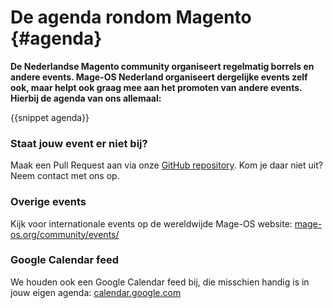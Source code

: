 # De agenda rondom Magento {#agenda}

**De Nederlandse Magento community organiseert regelmatig borrels en andere events. Mage-OS Nederland organiseert dergelijke events zelf ook, maar helpt ook graag mee aan het promoten van andere events. Hierbij de agenda van ons allemaal:**

{{snippet agenda}}

### Staat jouw event er niet bij? 
Maak een Pull Request aan via onze [GitHub repository](https://github.com/mage-os-nl/mage-os.nl/blob/main/content/data/events.json). Kom je daar niet uit? Neem contact met ons op.

### Overige events
Kijk voor internationale events op de wereldwijde Mage-OS website: [mage-os.org/community/events/](https://mage-os.org/community/events/)

### Google Calendar feed
We houden ook een Google Calendar feed bij, die misschien handig is in jouw eigen agenda: [calendar.google.com](https://calendar.google.com/calendar/u/0?cid=ZGY1NTU4ZDE1NjU3N2VhNmFkOWY3YTIxMzJjM2U5MjllMWJiYzVkYmY4OTkyMzllMzRjMjI3NzVmMTVhMTdiZkBncm91cC5jYWxlbmRhci5nb29nbGUuY29t)
